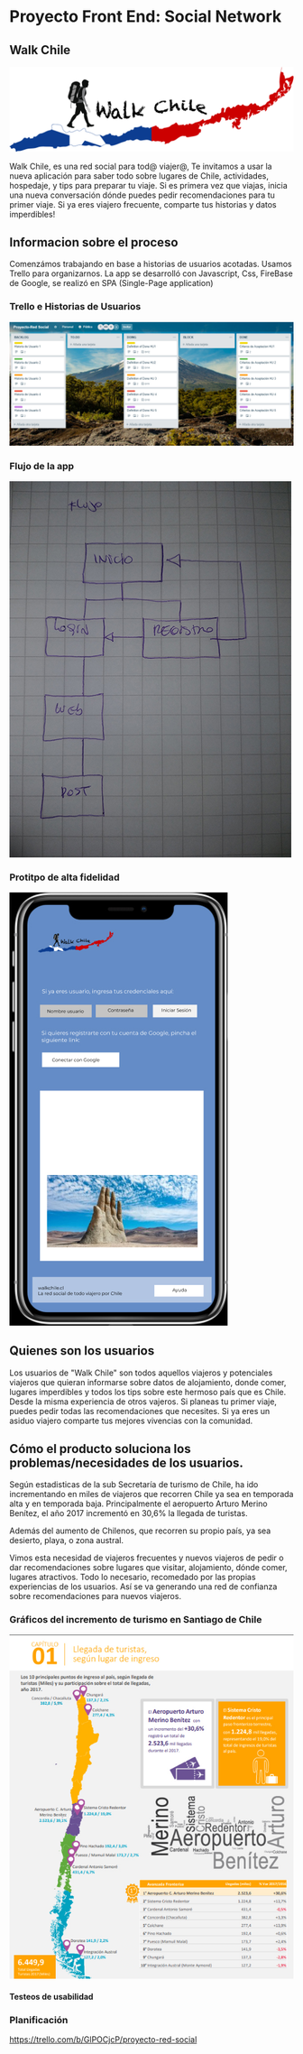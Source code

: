 
# Proyecto Front End: Social Network

## Walk Chile

![LogoChile.png](https://github.com/TatianaCastroLizama/SCL008-Social-Network/blob/master/src/img/LogoChile.png)

Walk Chile, es una red social para tod@ viajer@, Te invitamos a usar la nueva aplicación para saber todo sobre lugares de Chile, actividades, hospedaje, y tips para preparar tu viaje. Si es primera vez que viajas, inicia una nueva conversación dónde puedes pedir recomendaciones para tu primer viaje. Si ya eres viajero frecuente, comparte tus historias y datos imperdibles!



## Informacion sobre el proceso

Comenzámos trabajando en base a historias de usuarios acotadas. Usamos Trello para organizarnos. La app se desarrolló con Javascript, Css, FireBase de Google, se realizó en SPA (Single-Page application)

### Trello e Historias de Usuarios
![trello.jpg](https://github.com/TatianaCastroLizama/SCL008-Social-Network/blob/master/src/img/trello.jpg)

### Flujo de la app
![flujo.jpg](https://github.com/TatianaCastroLizama/SCL008-Social-Network/blob/master/src/img/flujo.jpg)

### Protitpo de alta fidelidad
![figma.jpg](https://github.com/TatianaCastroLizama/SCL008-Social-Network/blob/master/src/img/figma.jpg)



## Quienes son los usuarios


Los usuarios de "Walk Chile" son todos aquellos viajeros y potenciales viajeros que quieran informarse sobre datos de alojamiento, donde comer, lugares imperdibles y todos los tips sobre este hermoso país que es Chile. Desde la misma experiencia de otros vajeros. Si planeas tu primer viaje, puedes pedir todas las recomendaciones que necesites. Si ya eres un asiduo viajero comparte tus mejores vivencias con la comunidad. 


## Cómo el producto soluciona los problemas/necesidades de los usuarios.


Según estadisticas de la sub Secretaría de turismo de Chile, ha ido incrementando en miles de viajeros que recorren Chile ya sea en temporada alta y en temporada baja. Principalmente el aeropuerto  Arturo Merino Benítez, el año 2017 incrementó en 30,6% la llegada de turistas. 

Además del aumento de Chilenos, que recorren su propio país, ya sea desierto, playa, o zona austral. 

Vimos esta necesidad de viajeros frecuentes y nuevos viajeros de pedir o dar recomendaciones sobre lugares que visitar, alojamiento, dónde comer, lugares atractivos. Todo lo necesario, recomedado por las propias experiencias de los usuarios. Así se va generando una red de confianza sobre recomendaciones para nuevos viajeros. 

### Gráficos del incremento de turismo en Santiago de Chile

![graficoviajeros.jpg](https://github.com/TatianaCastroLizama/SCL008-Social-Network/blob/master/src/img/graficoviajeros.jpg)



#### Testeos de usabilidad



### Planificación

https://trello.com/b/GlPOCjcP/proyecto-red-social